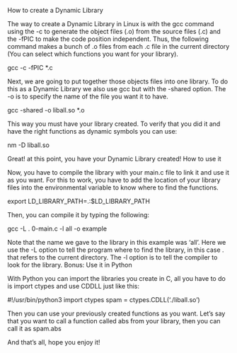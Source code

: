How to create a Dynamic Library

The way to create a Dynamic Library in Linux is with the gcc command using the -c to generate the object files (.o) from the source files (.c) and the -fPIC to make the code position independent. Thus, the following command makes a bunch of .o files from each .c file in the current directory (You can select which functions you want for your library).

gcc -c -fPIC *.c

Next, we are going to put together those objects files into one library. To do this as a Dynamic Library we also use gcc but with the -shared option. The -o is to specify the name of the file you want it to have.

gcc -shared -o liball.so *.o

This way you must have your library created. To verify that you did it and have the right functions as dynamic symbols you can use:

nm -D liball.so

Great! at this point, you have your Dynamic Library created!
How to use it

Now, you have to compile the library with your main.c file to link it and use it as you want. For this to work, you have to add the location of your library files into the environmental variable to know where to find the functions.

export LD_LIBRARY_PATH=.:$LD_LIBRARY_PATH

Then, you can compile it by typing the following:

gcc -L . 0-main.c -l all -o example

Note that the name we gave to the library in this example was ‘all’. Here we use the -L option to tell the program where to find the library, in this case . that refers to the current directory. The -l option is to tell the compiler to look for the library.
Bonus: Use it in Python

With Python you can import the libraries you create in C, all you have to do is import ctypes and use CDDLL just like this:

#!/usr/bin/python3
import ctypes
spam = ctypes.CDLL(‘./liball.so’)

Then you can use your previously created functions as you want. Let’s say that you want to call a function called abs from your library, then you can call it as spam.abs

And that’s all, hope you enjoy it!
